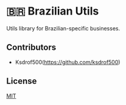 # 🇧🇷 Brazilian Utils

Utils library for Brazilian-specific businesses.

## Contributors

 - Ksdrof500(https://github.com/ksdrof500)

## License

[MIT](LICENSE)
